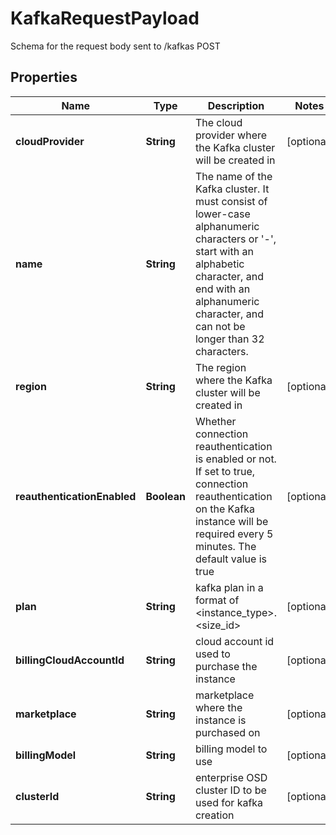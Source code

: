 

# KafkaRequestPayload

Schema for the request body sent to /kafkas POST

## Properties

Name | Type | Description | Notes
------------ | ------------- | ------------- | -------------
**cloudProvider** | **String** | The cloud provider where the Kafka cluster will be created in |  [optional]
**name** | **String** | The name of the Kafka cluster. It must consist of lower-case alphanumeric characters or &#39;-&#39;, start with an alphabetic character, and end with an alphanumeric character, and can not be longer than 32 characters. | 
**region** | **String** | The region where the Kafka cluster will be created in |  [optional]
**reauthenticationEnabled** | **Boolean** | Whether connection reauthentication is enabled or not. If set to true, connection reauthentication on the Kafka instance will be required every 5 minutes. The default value is true |  [optional]
**plan** | **String** | kafka plan in a format of &lt;instance_type&gt;.&lt;size_id&gt; |  [optional]
**billingCloudAccountId** | **String** | cloud account id used to purchase the instance |  [optional]
**marketplace** | **String** | marketplace where the instance is purchased on |  [optional]
**billingModel** | **String** | billing model to use |  [optional]
**clusterId** | **String** | enterprise OSD cluster ID to be used for kafka creation |  [optional]



